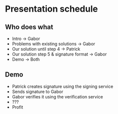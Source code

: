 # Presentation schedule

## Who does what

- Intro -> Gabor
- Problems with existing solutions -> Gabor
- Our solution until step 4 -> Patrick
- Our solution step 5 & signature format -> Gabor
- Demo -> Both

## Demo

- Patrick creates signature using the signing service
- Sends signature to Gabor
- Gabor verifies it using the verification service
- ???
- Profit
